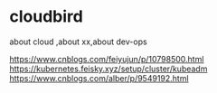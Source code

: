 # cloudbird
about cloud ,about  xx,about dev-ops

https://www.cnblogs.com/feiyujun/p/10798500.html
https://kubernetes.feisky.xyz/setup/cluster/kubeadm
https://www.cnblogs.com/alber/p/9549192.html
